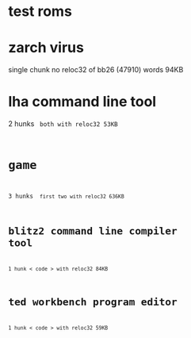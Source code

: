test roms
=========

zarch virus 
===========
single chunk no reloc32 of bb26 (47910) words 94KB

lha command line tool
=====================
2 hunks <code data> both with reloc32 53KB

game
====
3 hunks <code data data> first two with reloc32 636KB

blitz2 command line compiler tool
=================================
1 hunk < code > with reloc32 84KB

ted workbench program editor
============================
1 hunk < code > with reloc32 59KB
